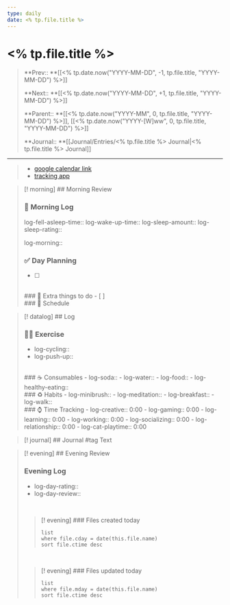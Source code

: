 ```yaml
---
type: daily
date: <% tp.file.title %>
---
```


# <% tp.file.title %>

>**Prev:: **[[<% tp.date.now("YYYY-MM-DD", -1, tp.file.title, "YYYY-MM-DD") %>]]
>
>**Next:: **[[<% tp.date.now("YYYY-MM-DD", +1, tp.file.title, "YYYY-MM-DD") %>]]
>
>**Parent:: **[[<% tp.date.now("YYYY-MM", 0, tp.file.title, "YYYY-MM-DD") %>]], [[<% tp.date.now("YYYY-[W]ww", 0, tp.file.title, "YYYY-MM-DD") %>]]
>
>**Journal:: **[[Journal/Entries/<% tp.file.title %> Journal|<% tp.file.title %> Journal]]
---
>- [google calendar link](https://calendar.google.com)
>- [tracking app]()

> [! morning] ## Morning Review
> ### 🌅 Morning Log
> log-fell-asleep-time:: 
> log-wake-up-time:: 
> log-sleep-amount:: 
> log-sleep-rating:: 
>
> log-morning:: 
> <br>
> ### ✅ Day Planning
> - [ ] 
> <br>
> ### 👾 Extra things to do
> - [ ]
> <br>
> ### 📆 Schedule
> 
> <br>

> [! datalog]  ## Log
> ### 🏃‍♀️ Exercise
> - log-cycling:: 
> - log-push-up:: 
> <br>
> ### ☕ Consumables
> - log-soda:: 
> - log-water:: 
> - log-food:: 
> - log-healthy-eating:: 
><br>
> ### ♻ Habits
> - log-minibrush:: 
> - log-meditation:: 
> - log-breakfast:: 
> - log-walk:: 
> <br>
> ### ⌚ Time Tracking
> - log-creative:: 0:00
> - log-gaming:: 0:00
> - log-learning:: 0:00
> - log-working:: 0:00
> - log-socializing:: 0:00
> - log-relationship:: 0:00
> - log-cat-playtime:: 0:00
> <br>

> [! journal] ## Journal
> #tag
> Text

> [! evening] ## Evening Review 
> ### Evening Log
> - log-day-rating:: 
> - log-day-review:: 
> 
> <br>
> 
> > [! evening] ### Files created today
> > ```dataview
> > list
> > where file.cday = date(this.file.name)
> > sort file.ctime desc
> > ```
> 
> <br>
> 
> > [! evening] ### Files updated today
> > ```dataview
> > list
> > where file.mday = date(this.file.name)
> > sort file.ctime desc
> > ```
